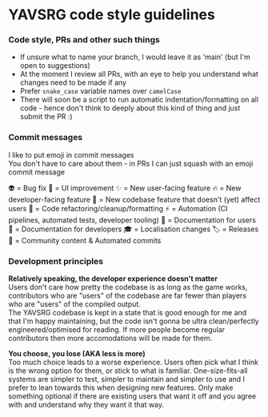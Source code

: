 # YAVSRG code style guidelines

### Code style, PRs and other such things
- If unsure what to name your branch, I would leave it as 'main' (but I'm open to suggestions)
- At the moment I review all PRs, with an eye to help you understand what changes need to be made if any
- Prefer `snake_case` variable names over `camelCase`
- There will soon be a script to run automatic indentation/formatting on all code - hence don't think to deeply about this kind of thing and just submit the PR :)  

### Commit messages

I like to put emoji in commit messages  
You don't have to care about them - in PRs I can just squash with an emoji commit message

👽️ = Bug fix
🌸 = UI improvement
✨ = New user-facing feature
🔥 = New developer-facing feature
🧱 = New codebase feature that doesn't (yet) affect users
🧹 = Code refactoring/cleanup/formatting
⚡ = Automation (CI pipelines, automated tests, developer tooling)
📘 = Documentation for users
📕 = Documentation for developers
🎓 = Localisation changes
🏷️ = Releases
💚 = Community content & Automated commits

### Development principles

**Relatively speaking, the developer experience doesn't matter**  
Users don't care how pretty the codebase is as long as the game works, contributors who are "users" of the codebase are far fewer than players who are "users" of the compiled output.  
The YAVSRG codebase is kept in a state that is good enough for me and that I'm happy maintaining, but the code isn't gonna be ultra clean/perfectly engineered/optimised for reading.
If more people become regular contributors then more accomodations will be made for them.

**You choose, you lose (AKA less is more)**  
Too much choice leads to a worse experience. Users often pick what I think is the wrong option for them, or stick to what is familiar.
One-size-fits-all systems are simpler to test, simpler to maintain and simpler to use and I prefer to lean towards this when designing new features.
Only make something optional if there are existing users that want it off and you agree with and understand why they want it that way.